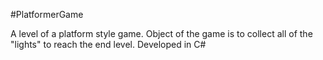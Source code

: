 #PlatformerGame

A level of a platform style game.
Object of the game is to collect all of the "lights" to reach the end level.
Developed in C#
